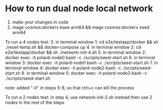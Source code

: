 # How to run dual node local network

1. make your changes in code
2. mage cosmos:dockerx base arm64 && mage cosmos:dockerx seed arm64

To run a 4 nodes test:
3. in terminal window 1: cd e2e/testapp/docker && sh ./reset-temp.sh && docker-compose up
4. in terminal window 2: cd e2e/testapp/docker && sh ./network-init-4.sh
5. in terminal window 2: docker exec -it polard-node0 bash -c ./scripts/seed-start.sh
6. in terminal window 3: docker exec -it polard-node1 bash -c ./scripts/seed-start.sh
7. in terminal window 4: docker exec -it polard-node2 bash -c ./scripts/seed-start.sh
8. in terminal window 5: docker exec -it polard-node3 bash -c ./scripts/seed-start.sh

note: added "-it" in steps 5-8, so that ctrl+c can kill the process

To run a 2 nodes test:
in step 4, use network-init-2.sh instead
then use 2 nodes in the rest of the steps
